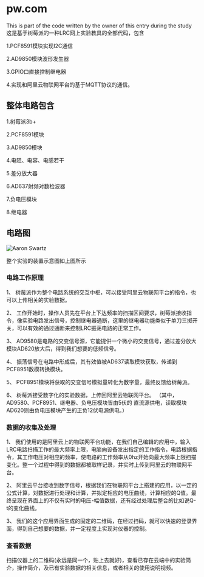 # pw.com
 This is part of the code written by the owner of this entry during the study
 这是基于树莓派的一种LRC网上实验教具的全部代码，包含
 
 1.PCF8591模块实现I2C通信
 
 2.AD9850模块波形发生器
 
 3.GPIO口直接控制继电器
 
 4.实现和阿里云物联网平台的基于MQTT协议的通信。
 
 ## 整体电路包含

1.树莓派3b+

2.PCF8591模块

3.AD9850模块

4.电阻、电容、电感若干

5.差分放大器

6.AD637射频对数检波器

7.负电压模块

8.继电器

## 电路图
![Aaron Swartz](https://raw.githubusercontent.com/Creator-lyf/pw.com/master/电路图.png)

 整个实验的装置示意图如上图所示
### 电路工作原理
1、	树莓派作为整个电路系统的交互中枢，可以接受阿里云物联网平台的指令，也可以上传相关的实验数据。

2、	工作开始时，操作人员先在平台上下达频率的扫描区间要求，树莓派接收指令，像实验电路发出信号，控制继电器通断，这里的继电器功能类似于单刀三掷开关，可以有效的通过通断来控制LRC振荡电路的正常工作。

3、	AD9580是电路的交变信号源，它能提供一个微小的交变信号，通过差分放大模块AD620放大后，得到我们想要的低频信号。

4、	振荡信号在电路中形成后，其有效值被AD637读取模块获取，传递到PCF8951数模转换模块。

5、	PCF8951模块将获取的交变信号模拟量转化为数字量，最终反馈给树莓派。

6、	树莓派接受数字化的实验数据，上传回阿里云物联网平台。
（其中，AD9580、PCF8951、继电器、负电压模块皆由5伏的 直流源供电，读取模块AD620则由负电压模块产生的正负12伏电源供电。）

### 数据的收集及处理
1、	我们使用的是阿里云上的物联网平台功能，在我们自己编辑的应用中，输入LRC电路扫描工作的最大频率上限，电脑向设备发出指定的工作指令，电路根据指令，其工作电压对相应的频率，使电路的工作频率从0hz开始向最大频率上限扫描变化。整一个过程中得到的数据都被取样记录，并实时上传到阿里云的物联网平台。

2、	阿里云平台接收到数字信号，根据我们在物联网平台上搭建的应用，以一定的公式计算，对数据进行处理和计算，并拟定相应的电压曲线，计算相应的Q值。最终呈现在界面上的不仅有实时的电压-幅值数据，还有经过处理后整合的比如说Q-t的变化曲线。

3、	我们的这个应用界面生成的固定的二维码，在经过扫码，就可以快速的登录界面，得到自己想要的数据，并一定程度上实现对仪器的控制。

### 查看数据
扫描仪器上的二维码(永远是同一个，贴上去就好)，查看已存在云端中的实验简介，操作简介，及已有实验数据的相关信息，或者相关的使用说明视频。



